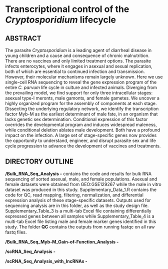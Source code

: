 # Transcriptional control of the *Cryptosporidium* lifecycle

## ABSTRACT 

The parasite *Cryptosporidium* is a leading agent of diarrheal disease in young children and a cause and consequence of chronic malnutrition. There are no vaccines and only limited treatment options. The parasite infects enterocytes, where it engages in asexual and sexual replication, both of which are essential to continued infection and transmission. However, their molecular mechanisms remain largely unknown. Here we use single-cell RNA sequencing to reveal the gene expression program of the entire *C. parvum* life cycle in culture and infected animals. Diverging from the prevailing model, we find support for only three intracellular stages: asexual type-I meronts, male gamonts, and female gametes. We uncover a highly organized program for the assembly of components at each stage. Dissecting the underlying regulatory network, we identify the transcription factor Myb-M as the earliest determinant of male fate, in an organism that lacks genetic sex determination. Conditional expression of this factor overrides the developmental program and induces widespread maleness, while conditional deletion ablates male development. Both have a profound impact on the infection. A large set of stage-specific genes now provides the opportunity to understand, engineer, and disrupt parasite sex and life cycle progression to advance the development of vaccines and treatments.

## DIRECTORY OUTLINE

**/Bulk_RNA_Seq_Analysis -** contains the code and results for bulk RNA sequencing of sorted asexual, male, and female populations. Asexual and female datasets were obtained from GEO:GSE129267 while the male in vitro dataset was produced in this study. Supplementary_Data_1.R contains the code for QC, read mapping, filtering, normalization, and differential expression analysis of these stage-specific datasets. Outputs used for sequencing analysis are in this folder, as well as the study design file. Supplementary_Table_3 is a multi-tab Excel file containing differentially expressed genes between all samples while Supplementary_Table_4 is a multi-tab Excel file listing male and female marker genes identified in this study. The folder **QC** contains the outputs from running fastqc on all raw fastq files.

**/Bulk_RNA_Seq_Myb-M_Gain-of-Function_Analysis -** 

**/scRNA_Seq_Analysis -**

**/scRNA_Seq_Analysis_with_lncRNAs -** 
